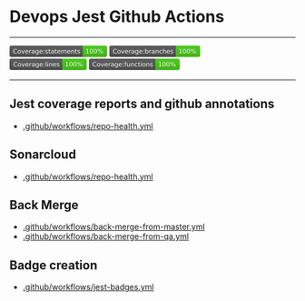 # Devops Jest Github Actions

---

<div>
<img src='./badges/badge-statements.svg' height="20"/>
<img src='./badges/badge-branches.svg' height="20"/>
</div>
<div>
<img src='./badges/badge-lines.svg'  height="20"/>
<img src='./badges/badge-functions.svg' height="20"/>
</div>

---

## Jest coverage reports and github annotations

- [.github/workflows/repo-health.yml](.github/workflows/repo-health.yml#L36)

## Sonarcloud

- [.github/workflows/repo-health.yml](.github/workflows/repo-health.yml#L21)

## Back Merge

- [.github/workflows/back-merge-from-master.yml](.github/workflows/back-merge-from-master.yml#L17)
- [.github/workflows/back-merge-from-qa.yml](.github/workflows/back-merge-from-qa.yml#L15)

## Badge creation

- [.github/workflows/jest-badges.yml](.github/workflows/jest-badges.yml#L22)
